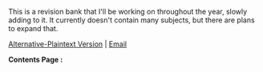 This is a revision bank that I'll be working on throughout the year, slowly adding to it. It currently doesn't contain many subjects, but there are plans to expand that.

[Alternative-Plaintext Version](https://github.com/alexgshijan/rev_notes/tree/main/Revision%20Notes) | [Email](mailto:alex@shijan.co.uk)

**Contents Page :** 

```folder-index-content
```

